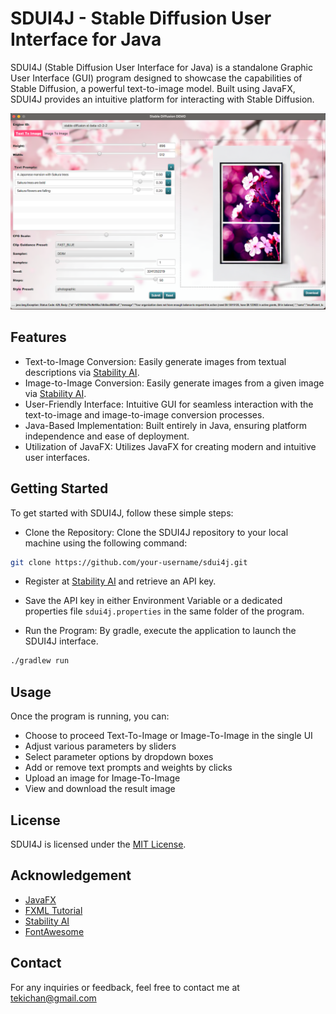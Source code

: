 # SDUI4J - Stable Diffusion User Interface for Java

SDUI4J (Stable Diffusion User Interface for Java) is a standalone Graphic User Interface (GUI) program designed to
showcase the capabilities of Stable Diffusion, a powerful text-to-image model. Built using JavaFX, SDUI4J provides
an intuitive platform for interacting with Stable Diffusion.

![Screenshot](sdui4j_screenshot.png)

## Features

- Text-to-Image Conversion: Easily generate images from textual descriptions via [Stability AI](https://stability.ai).
- Image-to-Image Conversion: Easily generate images from a given image via [Stability AI](https://stability.ai).
- User-Friendly Interface: Intuitive GUI for seamless interaction with the text-to-image and image-to-image conversion processes.
- Java-Based Implementation: Built entirely in Java, ensuring platform independence and ease of deployment.
- Utilization of JavaFX: Utilizes JavaFX for creating modern and intuitive user interfaces.

## Getting Started

To get started with SDUI4J, follow these simple steps:

- Clone the Repository: Clone the SDUI4J repository to your local machine using the following command:

```bash
git clone https://github.com/your-username/sdui4j.git
```

- Register at [Stability AI](https://stability.ai) and retrieve an API key.

- Save the API key in either Environment Variable or a dedicated properties file `sdui4j.properties` in the same folder of the program.

- Run the Program: By gradle, execute the application to launch the SDUI4J interface.

```bash
./gradlew run
```

## Usage
Once the program is running, you can:
- Choose to proceed Text-To-Image or Image-To-Image in the single UI
- Adjust various parameters by sliders
- Select parameter options by dropdown boxes
- Add or remove text prompts and weights by clicks
- Upload an image for Image-To-Image
- View and download the result image

## License
SDUI4J is licensed under the [MIT License](./LICENSE).

## Acknowledgement

- [JavaFX](https://openjfx.io/)
- [FXML Tutorial](https://docs.oracle.com/javafx/2/get_started/fxml_tutorial.htm)
- [Stability AI](https://stability.ai/)
- [FontAwesome](https://github.com/creationix/font-awesome/blob/master/FontAwesome.ttf)

## Contact
For any inquiries or feedback, feel free to contact me at [tekichan@gmail.com](mailto:tekichan@gmail.com)
